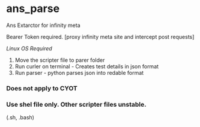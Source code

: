 # ans_parse
Ans Extarctor for infinity meta

Bearer Token required.
[proxy infinity meta site and intercept post requests]

_Linux OS Required_
1. Move the scripter file to parer folder
2. Run curler on terminal - Creates test details in json format
3. Run parser - python parses json into redable format

<h3>Does not apply to CYOT</h3>
<h3>Use shel file only. Other scripter files unstable.</h3>
(.sh, .bash)

